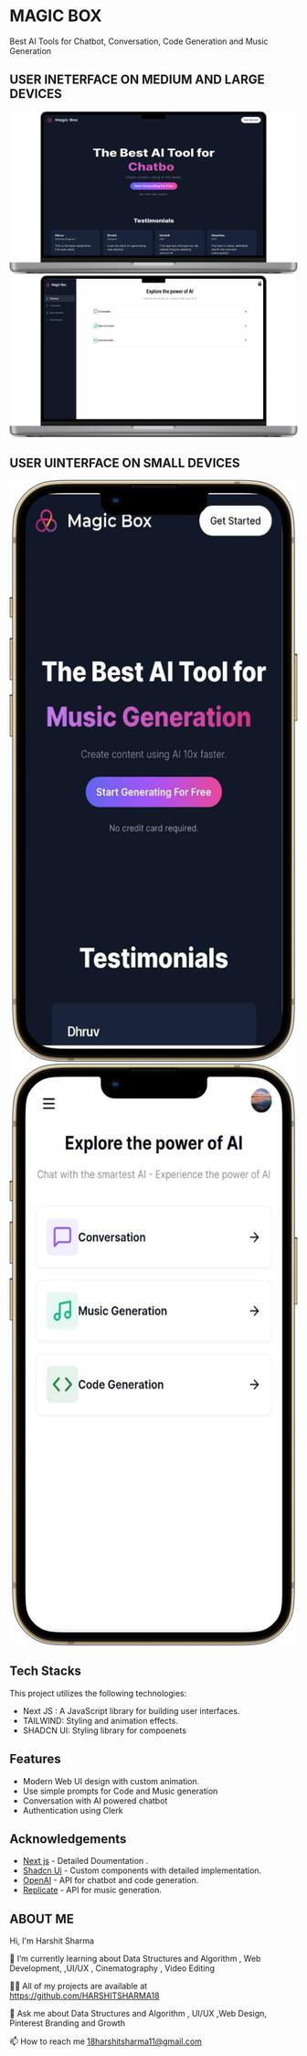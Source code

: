 # MAGIC BOX 

Best AI Tools for Chatbot, Conversation, Code Generation and Music Generation



## USER INETERFACE ON MEDIUM AND LARGE DEVICES

![App Screenshot](https://github.com/HARSHITSHARMA18/Magic-Box/blob/master/public/MOCKUP/landing-lg.png)
![App Screenshot](https://github.com/HARSHITSHARMA18/Magic-Box/blob/master/public/MOCKUP/dashboard-lg.png)


## USER UINTERFACE ON SMALL DEVICES
![App Screenshot](https://github.com/HARSHITSHARMA18/Magic-Box/blob/master/public/MOCKUP/landing-sm.png)
![App Screenshot](https://github.com/HARSHITSHARMA18/Magic-Box/blob/master/public/MOCKUP/dashboard-sm.png)

## Tech Stacks

This project utilizes the following technologies:

- Next JS : A JavaScript library for building user interfaces.
- TAILWIND: Styling and animation effects.
- SHADCN UI: Styling library for compoenets

## Features

- Modern Web UI design with custom animation.
- Use simple prompts for Code and Music generation
- Conversation with AI powered chatbot
- Authentication using Clerk


## Acknowledgements

- [Next js](https://nextjs.org/) - Detailed Doumentation .
- [Shadcn Ui](https://ui.shadcn.com/) - Custom components with detailed implementation.
- [OpenAI](https://openai.com/) - API for chatbot and code generation.
- [Replicate](https://replicate.com/) - API for music generation.


##  ABOUT ME
Hi, I'm Harshit Sharma

🌱 I’m currently learning about Data Structures and Algorithm , Web Development, ,UI/UX , Cinematography , Video Editing

👨‍💻 All of my projects are available at https://github.com/HARSHITSHARMA18

💬 Ask me about Data Structures and Algorithm , UI/UX ,Web Design, Pinterest Branding and Growth

📫 How to reach me 18harshitsharma11@gmail.com
